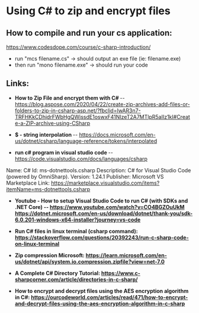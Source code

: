 # Using C# to zip and encrypt files


## How to compile and run your cs application:
https://www.codesdope.com/course/c-sharp-introduction/
- run "mcs filename.cs" -> should output an exe file (ie: filename.exe)
- then run "mono filename.exe" -> should run your code


## Links:
- <b>How to Zip File and encrypt them with C# </b> -- 
https://blog.aspose.com/2020/04/22/create-zip-archives-add-files-or-folders-to-zip-in-csharp-asp.net/?fbclid=IwAR3n7-TRFHKkCDhjdrFWbHgQWjssdE1oswxF41NIzeT2A7MTlpR5aIIz1kI#Create-a-ZIP-archive-using-CSharp


- <b>$ - string interpolation </b> -- 
https://docs.microsoft.com/en-us/dotnet/csharp/language-reference/tokens/interpolated


- <b>run c# program in visual studio code </b> --
https://code.visualstudio.com/docs/languages/csharp

Name: C#
Id: ms-dotnettools.csharp
Description: C# for Visual Studio Code (powered by OmniSharp).
Version: 1.24.1
Publisher: Microsoft
VS Marketplace Link: https://marketplace.visualstudio.com/items?itemName=ms-dotnettools.csharp

- <b>Youtube - How to setup Visual Studio Code to run C# (with SDKs and .NET Core) <b> --
https://www.youtube.com/watch?v=CO4BGZOuUkM
https://dotnet.microsoft.com/en-us/download/dotnet/thank-you/sdk-6.0.201-windows-x64-installer?journey=vs-code

- Run C# files in linux terminal (csharp command): https://stackoverflow.com/questions/20392243/run-c-sharp-code-on-linux-terminal

- Zip compression Microsoft: https://learn.microsoft.com/en-us/dotnet/api/system.io.compression.zipfile?view=net-7.0

- A Complete C# Directory Tutorial: https://www.c-sharpcorner.com/article/directories-in-c-sharp/

- How to encrypt and decrypt files using the AES encryption algorithm in C#: https://ourcodeworld.com/articles/read/471/how-to-encrypt-and-decrypt-files-using-the-aes-encryption-algorithm-in-c-sharp